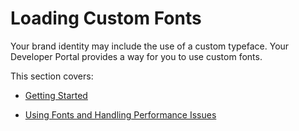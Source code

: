 ﻿---
sidebar_position: 1
---

# Loading Custom Fonts

<head>
  <meta name="guidename" content="API Management"/>
  <meta name="context" content="GUID-26ad5fec-0dac-48ac-b28a-918b1b0df6c6"/>
</head>

Your brand identity may include the use of a custom typeface. Your Developer Portal provides a way for you to use custom fonts. 

This section covers: 

- [Getting Started](../../Advanced_customizations_devportal/Loading_custom_fonts/Getting_started2.md)

- [Using Fonts and Handling Performance Issues](../../Advanced_customizations_devportal/Loading_custom_fonts/Using_fonts_and_handling_performance_issues.md)
